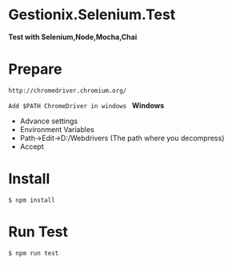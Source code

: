 # Gestionix.Selenium.Test

**Test with Selenium,Node,Mocha,Chai**

# Prepare
`http://chromedriver.chromium.org/`

`Add $PATH ChromeDriver in windows `
**Windows**
* Advance settings
* Environment Variables
* Path->Edit->D:/Webdrivers (The path where you decompress)
* Accept


# Install

`$ npm install`

# Run Test
`$ npm run test`



